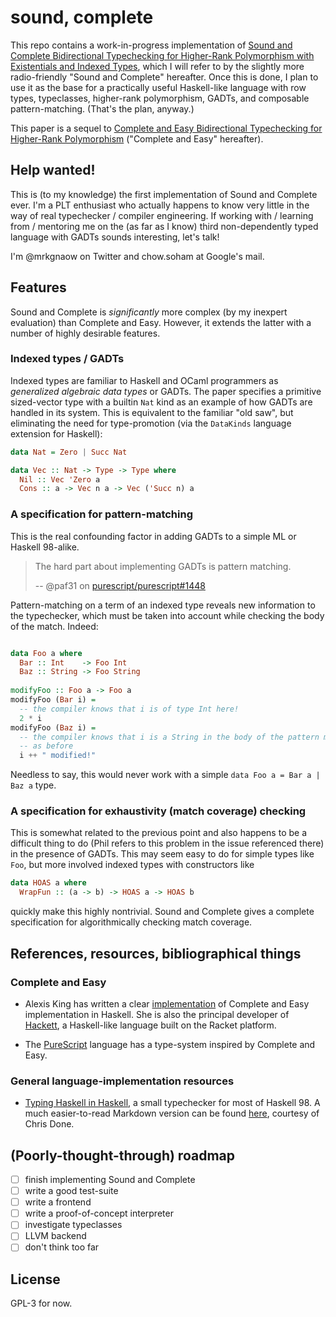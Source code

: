 # sound, complete

This repo contains a work-in-progress implementation of [Sound and Complete Bidirectional Typechecking for Higher-Rank Polymorphism with Existentials and Indexed Types](http://arxiv.org/abs/1601.05106), which I will refer to by the slightly more radio-friendly "Sound and Complete" hereafter. Once this is done, I plan to use it as the base for a practically useful Haskell-like language with row types, typeclasses, higher-rank polymorphism, GADTs, and composable pattern-matching. (That's the plan, anyway.)

This paper is a sequel to [Complete and Easy Bidirectional Typechecking for Higher-Rank Polymorphism](http://www.cs.cmu.edu/%7Ejoshuad/papers/bidir/) ("Complete and Easy" hereafter).

## Help wanted!

This is (to my knowledge) the first implementation of Sound and Complete ever. I'm a PLT enthusiast who actually happens to know very little in the way of real typechecker / compiler engineering. If working with / learning from / mentoring me on the (as far as I know) third non-dependently typed language with GADTs sounds interesting, let's talk!

I'm @mrkgnaow on Twitter and chow.soham at Google's mail.

## Features

Sound and Complete is *significantly* more complex (by my inexpert evaluation) than Complete and Easy. However, it extends the latter with a number of highly desirable features.

### Indexed types / GADTs

Indexed types are familiar to Haskell and OCaml programmers as *generalized algebraic data types* or GADTs. The paper specifies a primitive sized-vector type with a builtin `Nat` kind as an example of how GADTs are handled in its system. This is equivalent to the familiar "old saw", but eliminating the need for type-promotion (via the `DataKinds` language extension for Haskell):

```haskell
data Nat = Zero | Succ Nat

data Vec :: Nat -> Type -> Type where
  Nil :: Vec 'Zero a
  Cons :: a -> Vec n a -> Vec ('Succ n) a
```

### A specification for pattern-matching

This is the real confounding factor in adding GADTs to a simple ML or Haskell 98-alike. 

> The hard part about implementing GADTs is pattern matching.
>
> -- @paf31 on [purescript/purescript#1448](https://github.com/purescript/purescript/issues/1448#issue-105282271)

Pattern-matching on a term of an indexed type reveals new information to the typechecker, which must be taken into account while checking the body of the match. Indeed:

```haskell

data Foo a where
  Bar :: Int    -> Foo Int
  Baz :: String -> Foo String
  
modifyFoo :: Foo a -> Foo a
modifyFoo (Bar i) = 
  -- the compiler knows that i is of type Int here!
  2 * i
modifyFoo (Baz i) =
  -- the compiler knows that i is a String in the body of the pattern match,
  -- as before
  i ++ " modified!"
```

Needless to say, this would never work with a simple `data Foo a = Bar a | Baz a` type.

### A specification for exhaustivity (match coverage) checking

This is somewhat related to the previous point and also happens to be a difficult thing to do (Phil refers to this problem in the issue referenced there) in the presence of GADTs. This may seem easy to do for simple types like `Foo`, but more involved indexed types with constructors like

```haskell
data HOAS a where
  WrapFun :: (a -> b) -> HOAS a -> HOAS b
```

quickly make this highly nontrivial. Sound and Complete gives a complete specification for algorithmically checking match coverage.

## References, resources, bibliographical things

### Complete and Easy

* Alexis King has written a clear [implementation](https://github.com/lexi-lambda/higher-rank) of Complete and Easy implementation in Haskell. She is also the principal developer of [Hackett](https://github.com/lexi-lambda/hackett), a Haskell-like language built on the Racket platform.

* The [PureScript](https://github.com/purescript/purescript) language has a type-system inspired by Complete and Easy.

### General language-implementation resources

* [Typing Haskell in Haskell](https://web.cecs.pdx.edu/~mpj/thih/), a small typechecker for most of Haskell 98. A much easier-to-read Markdown version can be found [here](https://gist.github.com/chrisdone/0075a16b32bfd4f62b7b), courtesy of Chris Done.

## (Poorly-thought-through) roadmap

- [ ] finish implementing Sound and Complete
- [ ] write a good test-suite
- [ ] write a frontend
- [ ] write a proof-of-concept interpreter
- [ ] investigate typeclasses
- [ ] LLVM backend
- [ ] don't think too far

## License

GPL-3 for now.
